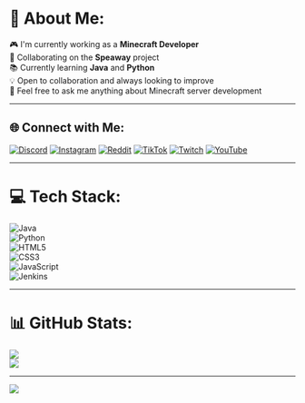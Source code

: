 # 💫 About Me:
🎮 I'm currently working as a **Minecraft Developer**  
🤝 Collaborating on the **Speaway** project  
📚 Currently learning **Java** and **Python**  
💡 Open to collaboration and always looking to improve  
💬 Feel free to ask me anything about Minecraft server development  

---

## 🌐 Connect with Me:
[![Discord](https://img.shields.io/badge/Discord-%237289DA.svg?logo=discord&logoColor=white)](https://discord.com/users/760590126845526057) 
[![Instagram](https://img.shields.io/badge/Instagram-%23E4405F.svg?logo=Instagram&logoColor=white)](https://www.instagram.com/wintone01/) 
[![Reddit](https://img.shields.io/badge/Reddit-%23FF4500.svg?logo=Reddit&logoColor=white)](https://reddit.com/user/MalheureuX2) 
[![TikTok](https://img.shields.io/badge/TikTok-%23000000.svg?logo=TikTok&logoColor=white)](https://tiktok.com/@wintone01_) 
[![Twitch](https://img.shields.io/badge/Twitch-%239146FF.svg?logo=Twitch&logoColor=white)](https://www.twitch.tv/wintone01) 
[![YouTube](https://img.shields.io/badge/YouTube-%23FF0000.svg?logo=YouTube&logoColor=white)](https://www.youtube.com/channel/UChIcYsLygq98EBzSXw5oMKQ)  

---

# 💻 Tech Stack:
![Java](https://img.shields.io/badge/Java-%23ED8B00.svg?style=for-the-badge&logo=java&logoColor=white)  
![Python](https://img.shields.io/badge/Python-%233776AB.svg?style=for-the-badge&logo=python&logoColor=white)  
![HTML5](https://img.shields.io/badge/HTML5-%23E34F26.svg?style=for-the-badge&logo=html5&logoColor=white)  
![CSS3](https://img.shields.io/badge/CSS3-%231572B6.svg?style=for-the-badge&logo=css3&logoColor=white)  
![JavaScript](https://img.shields.io/badge/JavaScript-%23323330.svg?style=for-the-badge&logo=javascript&logoColor=%23F7DF1E)  
![Jenkins](https://img.shields.io/badge/Jenkins-%232C5263.svg?style=for-the-badge&logo=jenkins&logoColor=white)  

---

# 📊 GitHub Stats:
![](https://github-readme-stats.vercel.app/api?username=WinTone01&theme=radical&hide_border=false&include_all_commits=false&count_private=false)  
![](https://github-readme-streak-stats.herokuapp.com/?user=WinTone01&theme=radical&hide_border=false)  

---

[![](https://visitcount.itsvg.in/api?id=WinTone01&icon=2&color=5)](https://visitcount.itsvg.in)
